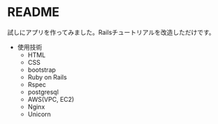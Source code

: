 # README

試しにアプリを作ってみました。Railsチュートリアルを改造しただけです。

* 使用技術
  *  HTML
  * CSS
  * bootstrap
  * Ruby on Rails
  * Rspec
  * postgresql
  * AWS(VPC, EC2)
  * Nginx
  * Unicorn